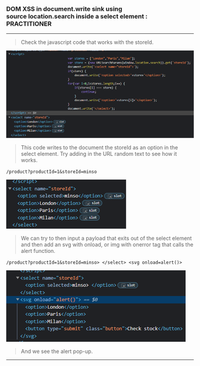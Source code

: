 
### DOM XSS in document.write sink using source location.search inside a select element : PRACTITIONER

---

> Check the javascript code that works with the storeId.

![jstore](./screenshots/jstore.png)
> This code writes to the document the storeId as an option in the select element.
> Try adding in the URL random text to see how it works.
```
/product?productId=1&storeId=minso
```

![mins](./screenshots/minsy.png)

> We can try to then input a payload that exits out of the select element and then add an svg with onload, or img with onerror tag that calls the alert function.
```
/product?productId=1&storeId=minso> </select> <svg onload=alert()>
```

![svg](./screenshots/svg.png)

> And we see the alert pop-up.

---
